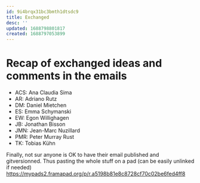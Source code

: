 ```yaml
---
id: 9i4brqx31bc3bmth1dtsdc9
title: Exchanged
desc: ''
updated: 1688798801817
created: 1688797053899
---
```



# Recap of exchanged ideas and comments in the emails 

- ACS: Ana Claudia Sima
- AR: Adriano Rutz
- DM: Daniel Mietchen
- ES: Emma Schymanski
- EW: Egon Willighagen
- JB: Jonathan Bisson
- JMN: Jean-Marc Nuzillard
- PMR: Peter Murray Rust
- TK: Tobias Kühn


Finally, not sur anyone is OK to have their email published and gitversionned. Thus pasting the whole stuff on a pad (can be easily unlinked if needed)
https://mypads2.framapad.org/p/r.a5198b81e8c8728cf70c02be6fed4ff8
